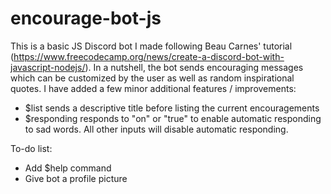 # encourage-bot-js
This is a basic JS Discord bot I made following Beau Carnes' tutorial (https://www.freecodecamp.org/news/create-a-discord-bot-with-javascript-nodejs/). In a nutshell, the bot sends encouraging messages which can be customized by the user as well as random inspirational quotes. I have added a few minor additional features / improvements:
  - $list sends a descriptive title before listing the current encouragements
  - $responding responds to "on" or "true" to enable automatic responding to sad words. All other inputs will disable automatic responding.

To-do list:
  - Add $help command
  - Give bot a profile picture
